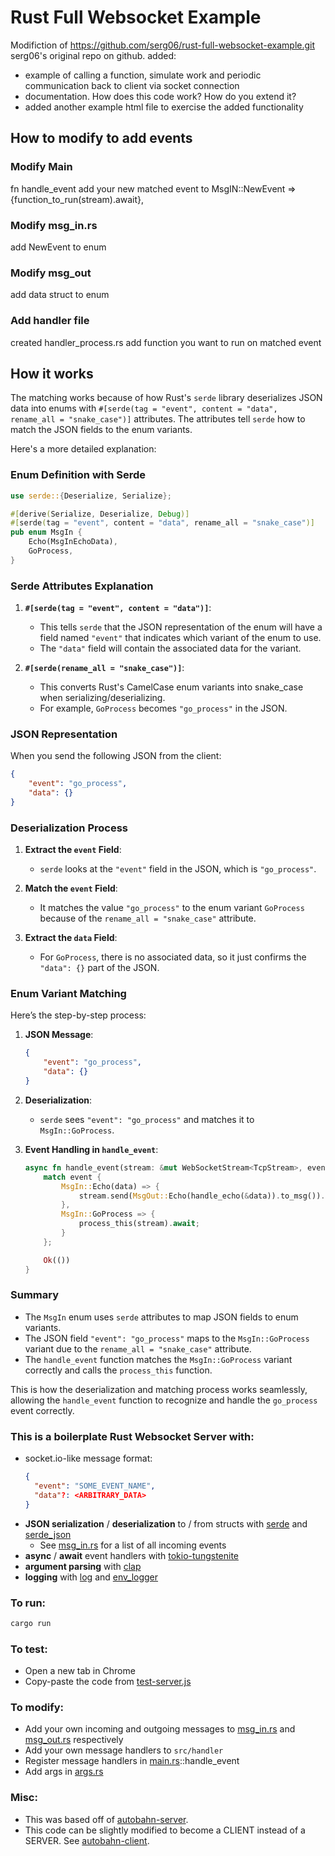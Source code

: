 # Rust Full Websocket Example

Modifiction of https://github.com/serg06/rust-full-websocket-example.git serg06's original repo on github.
added:
- example of calling a function, simulate work and periodic communication back to client via socket connection
- documentation.  How does this code work?  How do you extend it?
- added another example html file to exercise the added functionality


## How to modify to add events
### Modify Main
fn handle_event
add your new matched event to MsgIN::NewEvent => {function_to_run(stream).await},

### Modify msg_in.rs
add NewEvent to enum

### Modify msg_out
add data struct to enum

### Add handler file
created handler_process.rs
add function you want to run on matched event


## How it works
The matching works because of how Rust's `serde` library deserializes JSON data into enums with `#[serde(tag = "event", content = "data", rename_all = "snake_case")]` attributes. The attributes tell `serde` how to match the JSON fields to the enum variants. 

Here's a more detailed explanation:

### Enum Definition with Serde

```rust
use serde::{Deserialize, Serialize};

#[derive(Serialize, Deserialize, Debug)]
#[serde(tag = "event", content = "data", rename_all = "snake_case")]
pub enum MsgIn {
    Echo(MsgInEchoData),
    GoProcess,
}
```

### Serde Attributes Explanation

1. **`#[serde(tag = "event", content = "data")]`**:
   - This tells `serde` that the JSON representation of the enum will have a field named `"event"` that indicates which variant of the enum to use.
   - The `"data"` field will contain the associated data for the variant.

2. **`#[serde(rename_all = "snake_case")]`**:
   - This converts Rust's CamelCase enum variants into snake_case when serializing/deserializing.
   - For example, `GoProcess` becomes `"go_process"` in the JSON.

### JSON Representation

When you send the following JSON from the client:

```json
{
    "event": "go_process",
    "data": {}
}
```

### Deserialization Process

1. **Extract the `event` Field**:
   - `serde` looks at the `"event"` field in the JSON, which is `"go_process"`.

2. **Match the `event` Field**:
   - It matches the value `"go_process"` to the enum variant `GoProcess` because of the `rename_all = "snake_case"` attribute.

3. **Extract the `data` Field**:
   - For `GoProcess`, there is no associated data, so it just confirms the `"data": {}` part of the JSON.

### Enum Variant Matching

Here’s the step-by-step process:

1. **JSON Message**:
   ```json
   {
       "event": "go_process",
       "data": {}
   }
   ```

2. **Deserialization**:
   - `serde` sees `"event": "go_process"` and matches it to `MsgIn::GoProcess`.

3. **Event Handling in `handle_event`**:
   ```rust
   async fn handle_event(stream: &mut WebSocketStream<TcpStream>, event: MsgIn) -> Res<()> {
       match event {
           MsgIn::Echo(data) => {
               stream.send(MsgOut::Echo(handle_echo(&data)).to_msg()).await?
           },
           MsgIn::GoProcess => {
               process_this(stream).await;
           }
       };

       Ok(())
   }
   ```

### Summary

- The `MsgIn` enum uses `serde` attributes to map JSON fields to enum variants.
- The JSON field `"event": "go_process"` maps to the `MsgIn::GoProcess` variant due to the `rename_all = "snake_case"` attribute.
- The `handle_event` function matches the `MsgIn::GoProcess` variant correctly and calls the `process_this` function.

This is how the deserialization and matching process works seamlessly, allowing the `handle_event` function to recognize and handle the `go_process` event correctly.




### This is a boilerplate Rust Websocket Server with:

- socket.io-like message format:
  ```json
  {
    "event": "SOME_EVENT_NAME",
    "data"?: <ARBITRARY_DATA>
  }
  ```
- **JSON serialization** / **deserialization** to / from structs with [serde](https://docs.rs/serde/latest/serde/) and [serde_json](https://docs.rs/serde_json/latest/serde_json/)
  - See [msg_in.rs](src/msg/msg_in.rs) for a list of all incoming events
- **async** / **await** event handlers with [tokio-tungstenite](https://docs.rs/tokio-tungstenite/latest/tokio_tungstenite/)
- **argument parsing** with [clap](https://docs.rs/clap/latest/clap/)
- **logging** with [log](https://docs.rs/log/latest/log/) and [env_logger](https://docs.rs/env_logger/latest/env_logger/)

### To run:

```sh
cargo run
```

### To test:

- Open a new tab in Chrome
- Copy-paste the code from [test-server.js](scripts/test-server.js)

### To modify:

- Add your own incoming and outgoing messages to [msg_in.rs](src/msg/msg_in.rs) and [msg_out.rs](src/msg/msg_out.rs) respectively
- Add your own message handlers to `src/handler`
- Register message handlers in [main.rs](src/main.rs)::handle_event
- Add args in [args.rs](src/args.rs)

### Misc:

- This was based off of [autobahn-server](https://github.com/snapview/tokio-tungstenite/blob/master/examples/autobahn-server.rs).
- This code can be slightly modified to become a CLIENT instead of a SERVER. See [autobahn-client](https://github.com/snapview/tokio-tungstenite/blob/master/examples/autobahn-client.rs).
